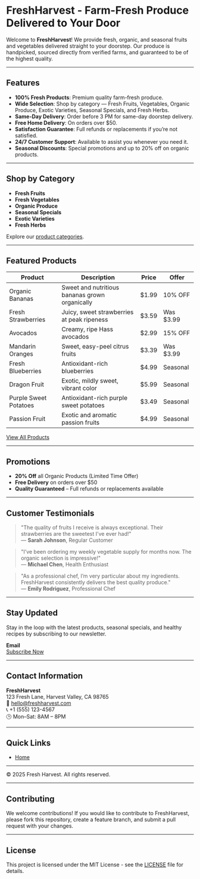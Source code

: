 # FreshHarvest - Farm-Fresh Produce Delivered to Your Door

Welcome to **FreshHarvest**! We provide fresh, organic, and seasonal fruits and vegetables delivered straight to your doorstep. Our produce is handpicked, sourced directly from verified farms, and guaranteed to be of the highest quality.

---

## Features

- **100% Fresh Products**: Premium quality farm-fresh produce.
- **Wide Selection**: Shop by category — Fresh Fruits, Vegetables, Organic Produce, Exotic Varieties, Seasonal Specials, and Fresh Herbs.
- **Same-Day Delivery**: Order before 3 PM for same-day doorstep delivery.
- **Free Home Delivery**: On orders over $50.
- **Satisfaction Guarantee**: Full refunds or replacements if you’re not satisfied.
- **24/7 Customer Support**: Available to assist you whenever you need it.
- **Seasonal Discounts**: Special promotions and up to 20% off on organic products.

---

## Shop by Category

- **Fresh Fruits**
- **Fresh Vegetables**
- **Organic Produce**
- **Seasonal Specials**
- **Exotic Varieties**
- **Fresh Herbs**

Explore our [product categories](#).

---

## Featured Products

| Product              | Description                                   | Price     | Offer      |
|----------------------|-----------------------------------------------|-----------|------------|
| Organic Bananas       | Sweet and nutritious bananas grown organically| $1.99     | 10% OFF    |
| Fresh Strawberries    | Juicy, sweet strawberries at peak ripeness    | $3.59     | Was $3.99  |
| Avocados              | Creamy, ripe Hass avocados                    | $2.99     | 15% OFF    |
| Mandarin Oranges      | Sweet, easy-peel citrus fruits                | $3.39     | Was $3.99  |
| Fresh Blueberries     | Antioxidant-rich blueberries                  | $4.99     | Seasonal   |
| Dragon Fruit          | Exotic, mildly sweet, vibrant color           | $5.99     | Seasonal   |
| Purple Sweet Potatoes | Antioxidant-rich purple sweet potatoes        | $3.49     | Seasonal   |
| Passion Fruit         | Exotic and aromatic passion fruits            | $4.99     | Seasonal   |

[View All Products](#)

---

## Promotions

- **20% Off** all Organic Products (Limited Time Offer)
- **Free Delivery** on orders over $50
- **Quality Guaranteed** – Full refunds or replacements available

---

## Customer Testimonials

> "The quality of fruits I receive is always exceptional. Their strawberries are the sweetest I've ever had!"  
— **Sarah Johnson**, Regular Customer

> "I’ve been ordering my weekly vegetable supply for months now. The organic selection is impressive!"  
— **Michael Chen**, Health Enthusiast

> "As a professional chef, I’m very particular about my ingredients. FreshHarvest consistently delivers the best quality produce."  
— **Emily Rodriguez**, Professional Chef

---

## Stay Updated

Stay in the loop with the latest products, seasonal specials, and healthy recipes by subscribing to our newsletter.

**Email**  
[Subscribe Now](#)

---

## Contact Information

**FreshHarvest**  
123 Fresh Lane, Harvest Valley, CA 98765  
📧 hello@freshharvest.com  
📞 +1 (555) 123-4567  
🕒 Mon–Sat: 8AM – 8PM

---

## Quick Links

- [Home](https://leafy-donut-0eb713.netlify.app/)

---

© 2025 Fresh Harvest. All rights reserved.

---

## Contributing

We welcome contributions! If you would like to contribute to FreshHarvest, please fork this repository, create a feature branch, and submit a pull request with your changes.

---

## License

This project is licensed under the MIT License - see the [LICENSE](LICENSE) file for details.

